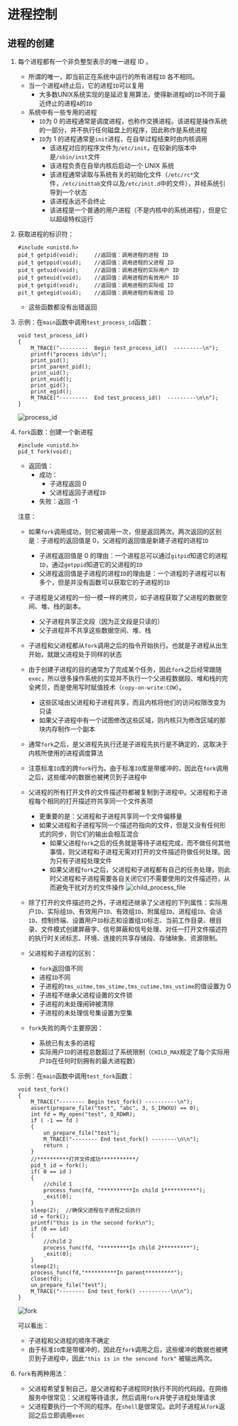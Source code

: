 # 进程控制

## 进程的创建

1. 每个进程都有一个非负整型表示的唯一进程 ID 。
    - 所谓的唯一，即当前正在系统中运行的所有进程`ID` 各不相同。
    - 当一个进程`A`终止后，它的进程`ID`可以复用
        - 大多数UNIX系统实现的是延迟复用算法，使得新进程`B`的`ID`不同于最近终止的进程`A`的`ID`
    - 系统中有一些专用的进程
        - `ID`为 0 的进程通常是调度进程，也称作交换进程。该进程是操作系统的一部分，并不执行任何磁盘上的程序，因此称作是系统进程
        - `ID`为 1 的进程通常是`init`进程，在自举过程结束时由内核调用
            - 该进程对应的程序文件为`/etc/init`，在较新的版本中是`/sbin/init`文件
            - 该进程负责在自举内核后启动一个 UNIX 系统
            - 该进程通常读取与系统有关的初始化文件（`/etc/rc*`文件，`/etc/inittab`文件以及`/etc/init.d`中的文件），并经系统引导到一个状态
            - 该进程永远不会终止
            - 该进程是一个普通的用户进程（不是内核中的系统进程），但是它以超级特权运行

2. 获取进程的标识符：

    ```
    #include <unistd.h>
    pid_t getpid(void);     //返回值：调用进程的进程 ID
    pid_t getppid(void);    //返回值：调用进程的父进程 ID
    pid_t getuid(void);     //返回值：调用进程的实际用户 ID
    pid_t geteuid(void);    //返回值：调用进程的有效用户 ID
    pid_t getgid(void);     //返回值：调用进程的实际组 ID
    pit_t getegid(void);    //返回值：调用进程的有效组 ID
    ```
    - 这些函数都没有出错返回

3. 示例：在`main`函数中调用`test_process_id`函数：
    
    ```
    void test_process_id()
    {
        M_TRACE("---------  Begin test_process_id()  ---------\n");
        printf("process ids\n");
        print_pid();
        print_parent_pid();
        print_uid();
        print_euid();
        print_gid();
        print_egid();
        M_TRACE("---------  End test_process_id()  ---------\n\n");
    }
    ```
    ![process_id](../imgs/8_process_control/process_id.png)

4. `fork`函数：创建一个新进程

    ```
    #include <unistd.h>
    pid_t fork(void);
    ```
    
    - 返回值：
        - 成功：
            - 子进程返回 0
            - 父进程返回子进程`ID`
        - 失败：返回 -1

    注意：
    - 如果`fork`调用成功，则它被调用一次，但是返回两次。两次返回的区别是：子进程的返回值是 0，父进程的返回值是新建子进程的进程`ID`
        - 子进程返回值是 0 的理由：一个进程总可以通过`gitpid`知道它的进程`ID`，通过`getppid`知道它的父进程的`ID`
        - 父进程返回值是子进程的进程`ID`的理由是：一个进程的子进程可以有多个，但是并没有函数可以获取它的子进程的`ID`
    - 子进程是父进程的一份一模一样的拷贝，如子进程获取了父进程的数据空间、堆、栈的副本。
        - 父子进程共享正文段（因为正文段是只读的）
        - 父子进程并不共享这些数据空间、堆、栈
    - 子进程和父进程都从`fork`调用之后的指令开始执行。也就是子进程从出生开始，就跟父进程处于同样的状态
    - 由于创建子进程的目的通常为了完成某个任务，因此`fork`之后经常跟随`exec`，所以很多操作系统的实现并不执行一个父进程数据段、堆和栈的完全拷贝，而是使用写时赋值技术（`copy-on-write:COW`）。
        - 这些区域由父进程和子进程共享，而且内核将他们的访问权限改变为只读
        - 如果父子进程中有一个试图修改这些区域，则内核只为修改区域的那块内存制作一个副本
    - 通常`fork`之后，是父进程先执行还是子进程先执行是不确定的，这取决于内核所使用的进程调度算法
    - 注意标准`IO`库的跨`fork`行为。由于标准`IO`库是带缓冲的，因此在`fork`调用之后，这些缓冲的数据也被拷贝到子进程中
    - 父进程的所有打开文件的文件描述符都被复制到子进程中。父进程和子进程每个相同的打开描述符共享同一个文件表项
        - 更重要的是：父进程和子进程共享同一个文件偏移量
        - 如果父进程和子进程写同一个描述符指向的文件，但是又没有任何形式的同步，则它们的输出会相互混合
            - 如果父进程`fork`之后的任务就是等待子进程完成，而不做任何其他事情，则父进程和子进程无需对打开的文件描述符做任何处理。因为只有子进程处理文件
            - 如果父进程`fork`之后，父进程和子进程都有自己的任务处理，则此时父进程和子进程需要各自关闭它们不需要使用的文件描述符，从而避免干扰对方的文件操作
    ![child_process_file](../imgs/8_process_control/child_process_file.png)

    - 除了打开的文件描述符之外，子进程还继承了父进程的下列属性：实际用户`ID`、实际组`ID`、有效用户`ID`、有效组`ID`、附属组`ID`、进程组`ID`、会话`ID`、控制终端、设置用户`ID`标志和设置组`ID`标志、当前工作目录、根目录、文件模式创建屏蔽字、信号屏蔽和信号处理、对任一打开文件描述符的执行时关闭标志、环境、连接的共享存储段、存储映象、资源限制。
    - 父进程和子进程的区别：
        - `fork`返回值不同
        - 进程`ID`不同
        - 子进程的`tms_uitme,tms_stime,tms_cutime,tms_ustime`的值设置为 0
        - 子进程不继承父进程设置的文件锁
        - 子进程的未处理闹钟被清除
        - 子进程的未处理信号集设置为空集
    - `fork`失败的两个主要原因：
        - 系统已有太多的进程
        - 实际用户`ID`的进程总数超过了系统限制（`CHILD_MAX`规定了每个实际用户`ID`在任何时刻拥有的最大进程数）

5. 示例：在`main`函数中调用`test_fork`函数：
    
    ```
    void test_fork()
    {
        M_TRACE("-------- Begin test_fork() ----------\n");
        assert(prepare_file("test", "abc", 3, S_IRWXU) == 0);
        int fd = My_open("test", O_RDWR);
        if ( -1 == fd )
        {
            un_prepare_file("test");
            M_TRACE("-------- End test_fork() --------\n\n");
            return ;
        }
        //**********打开文件成功***********/
        pid_t id = fork();
        if( 0 == id )
        {
            //child 1
            process_func(fd, "**********In child 1**********");
            _exit(0);
        }
        sleep(2);  //确保父进程在子进程之后执行
        id = fork();
        printf("this is in the second fork\n");
        if (0 == id)
        {
            //child 2
            process_func(fd, "*********In child 2*********");
            _exit(0);
        }
        sleep(2);
        process_func(fd,"**********In parent*********");
        close(fd);
        un_prepare_file("test");
        M_TRACE("-------- End test_fork() ----------\n\n");
    }
    ```
    
    ![fork](../imgs/8_process_control/fork.png)

    可以看出：
    - 子进程和父进程的顺序不确定
    - 由于标准`IO`库是带缓冲的，因此在`fork`调用之后，这些缓冲的数据也被拷贝到子进程中，因此`"this is in the sencond fork"` 被输出两次。

6. `fork`有两种用法：
    - 父进程希望复制自己，是父进程和子进程同时执行不同的代码段。在网络服务中很常见：父进程等待请求，然后调用`fork`并使子进程处理请求
    - 父进程要执行一个不同的程序。在`shell`是很常见。此时子进程从`fork`返回之后立即调用`exec`
